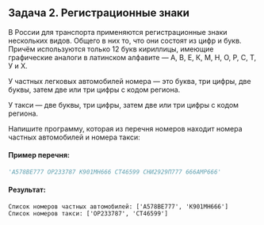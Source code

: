 ## Задача 2. Регистрационные знаки
В России для транспорта применяются регистрационные знаки нескольких видов.
Общего в них то, что они состоят из цифр и букв. Причём используются только 12 букв кириллицы, имеющие графические аналоги в латинском алфавите — А, В, Е, К, М, Н, О, Р, С, Т, У и Х.

У частных легковых автомобилей номера — это буква, три цифры, две буквы, затем две или три цифры с кодом региона.

У такси — две буквы, три цифры, затем две или три цифры с кодом региона.

Напишите программу, которая из перечня номеров находит номера частных автомобилей и номера такси:

#### Пример перечня:
````python
'А578ВЕ777 ОР233787 К901МН666 СТ46599 СНИ2929П777 666АМР666'
````
#### Результат:
````
Список номеров частных автомобилей: ['А578ВЕ777', 'К901МН666']
Список номеров такси: ['ОР233787', 'СТ46599']
````





